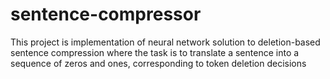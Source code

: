 # sentence-compressor
This project is implementation of neural network solution to deletion-based sentence
compression where the task is to translate a sentence into a sequence of zeros and
ones, corresponding to token deletion decisions

